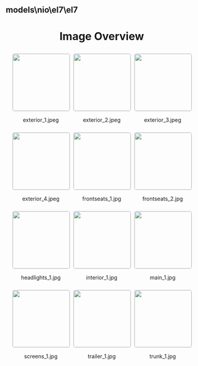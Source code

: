 ## models\nio\el7\el7
<style>
    .image-gallery {
        display: flex;
        flex-wrap: wrap;
        gap: 10px;
        justify-content: center;
        padding: 10px;
    }
    .image-gallery img {
        width: 150px;
        height: auto;
        border: 1px solid #ddd;
        border-radius: 5px;
    }
    .image-gallery div {
        flex: 1 1 calc(33.333% - 20px); /* Three images per row on large screens */
        max-width: 150px;
        text-align: center;
    }
    @media (max-width: 768px) {
        .image-gallery div {
            flex: 1 1 calc(50% - 20px); /* Two images per row on medium screens */
        }
    }
    @media (max-width: 480px) {
        .image-gallery div {
            flex: 1 1 100%; /* One image per row on small screens */
        }
    }
</style>
<h1 style ="text-align: center;"> Image Overview </h1> <div class="image-gallery">
<div>
<img src="https://media.evkx.net/multimedia/models/nio/el7/el7/exterior_1_st.jpeg">
<p>exterior_1.jpeg</p>
</div>
<div>
<img src="https://media.evkx.net/multimedia/models/nio/el7/el7/exterior_2_st.jpeg">
<p>exterior_2.jpeg</p>
</div>
<div>
<img src="https://media.evkx.net/multimedia/models/nio/el7/el7/exterior_3_st.jpeg">
<p>exterior_3.jpeg</p>
</div>
<div>
<img src="https://media.evkx.net/multimedia/models/nio/el7/el7/exterior_4_st.jpeg">
<p>exterior_4.jpeg</p>
</div>
<div>
<img src="https://media.evkx.net/multimedia/models/nio/el7/el7/frontseats_1_st.jpg">
<p>frontseats_1.jpg</p>
</div>
<div>
<img src="https://media.evkx.net/multimedia/models/nio/el7/el7/frontseats_2_st.jpg">
<p>frontseats_2.jpg</p>
</div>
<div>
<img src="https://media.evkx.net/multimedia/models/nio/el7/el7/headlights_1_st.jpg">
<p>headlights_1.jpg</p>
</div>
<div>
<img src="https://media.evkx.net/multimedia/models/nio/el7/el7/interior_1_st.jpg">
<p>interior_1.jpg</p>
</div>
<div>
<img src="https://media.evkx.net/multimedia/models/nio/el7/el7/main_1_st.jpg">
<p>main_1.jpg</p>
</div>
<div>
<img src="https://media.evkx.net/multimedia/models/nio/el7/el7/screens_1_st.jpg">
<p>screens_1.jpg</p>
</div>
<div>
<img src="https://media.evkx.net/multimedia/models/nio/el7/el7/trailer_1_st.jpg">
<p>trailer_1.jpg</p>
</div>
<div>
<img src="https://media.evkx.net/multimedia/models/nio/el7/el7/trunk_1_st.jpg">
<p>trunk_1.jpg</p>
</div>
</div>
